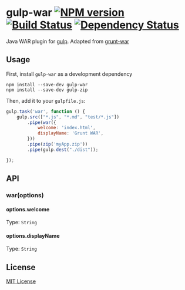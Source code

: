 # gulp-war [![NPM version][npm-image]][npm-url] [![Build Status][travis-image]][travis-url] [![Dependency Status][depstat-image]][depstat-url]

Java WAR plugin for [gulp](https://github.com/gulpjs/gulp). Adapted from [grunt-war](https://github.com/MorrisLLC/grunt-war)

## Usage

First, install `gulp-war` as a development dependency

```shell
npm install --save-dev gulp-war
npm install --save-dev gulp-zip
```

Then, add it to your `gulpfile.js`:

```javascript
gulp.task('war', function () {
    gulp.src(["*.js", "*.md", "test/*.js"])
        .pipe(war({
            welcome: 'index.html',
            displayName: 'Grunt WAR',
        }))
        .pipe(zip('myApp.zip'))
        .pipe(gulp.dest("./dist"));

});
```

## API

### war(options)

#### options.welcome
Type: `String`

#### options.displayName
Type: `String`



## License

[MIT License](http://en.wikipedia.org/wiki/MIT_License)

[npm-url]: https://npmjs.org/package/gulp-war
[npm-image]: https://badge.fury.io/js/gulp-war.png

[travis-url]: http://travis-ci.org/ScottWeinstein/gulp-war
[travis-image]: https://secure.travis-ci.org/ScottWeinstein/gulp-war.png?branch=master

[depstat-url]: https://david-dm.org/ScottWeinstein/gulp-war
[depstat-image]: https://david-dm.org/ScottWeinstein/gulp-war.png
